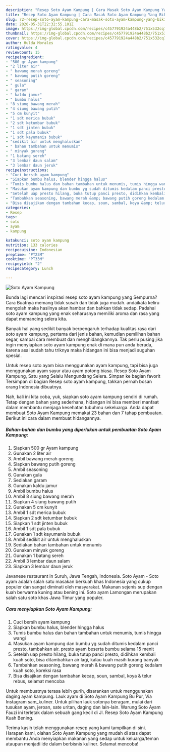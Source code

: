 ```yaml
---
description: "Resep Soto Ayam Kampung | Cara Masak Soto Ayam Kampung Yang Bikin Ngiler"
title: "Resep Soto Ayam Kampung | Cara Masak Soto Ayam Kampung Yang Bikin Ngiler"
slug: 72-resep-soto-ayam-kampung-cara-masak-soto-ayam-kampung-yang-bikin-ngiler
date: 2020-05-31T22:32:55.101Z
image: https://img-global.cpcdn.com/recipes/c457791924a448b2/751x532cq70/soto-ayam-kampung-foto-resep-utama.jpg
thumbnail: https://img-global.cpcdn.com/recipes/c457791924a448b2/751x532cq70/soto-ayam-kampung-foto-resep-utama.jpg
cover: https://img-global.cpcdn.com/recipes/c457791924a448b2/751x532cq70/soto-ayam-kampung-foto-resep-utama.jpg
author: Hulda Morales
ratingvalue: 4
reviewcount: 15
recipeingredient:
- "500 gr Ayam kampung"
- "2 liter air"
- " bawang merah goreng"
- " bawang putih goreng"
- " seasoning"
- " gula"
- " garam"
- " kaldu jamur"
- " bumbu halus"
- "8 siung bawang merah"
- "4 siung bawang putih"
- "5 cm kunyit"
- "1 sdt merica bubuk"
- "2 sdt ketumbar bubuk"
- "1 sdt jinten bubuk"
- "1 sdt pala bubuk"
- "1 sdt kayumanis bubuk"
- "sedikit air untuk menghaluskan"
- " bahan tambahan untuk menumis"
- " minyak goreng"
- "1 batang sereh"
- "3 lembar daun salam"
- "3 lembar daun jeruk"
recipeinstructions:
- "Cuci bersih ayam kampung"
- "Siapkan bumbu halus, blender hingga halus"
- "Tumis bumbu halus dan bahan tambahan untuk menumis, tumis hingga wangi"
- "Masukan ayam kampung dan bumbu yg sudah ditumis kedalam panci presto, tambahkan air. presto ayam beserta bumbu selama 15 menit"
- "Setelah uap presto hilang, buka tutup panci presto, didihkan kembali kuah soto, bisa ditambahkan air lagi, kalau kuah masih kurang banyak"
- "Tambahkan seasoning, bawang merah &amp; bawang putih goreng kedalam kuah soto, koreksi rasa"
- "Bisa disajikan dengan tambahan kecap, soun, sambal, koya &amp; telur rebus, selamat mencoba"
categories:
- Resep
tags:
- soto
- ayam
- kampung

katakunci: soto ayam kampung 
nutrition: 133 calories
recipecuisine: Indonesian
preptime: "PT23M"
cooktime: "PT33M"
recipeyield: "2"
recipecategory: Lunch

---
```



![Soto Ayam Kampung](https://img-global.cpcdn.com/recipes/c457791924a448b2/751x532cq70/soto-ayam-kampung-foto-resep-utama.jpg)

Bunda lagi mencari inspirasi resep soto ayam kampung yang Sempurna? Cara Buatnya memang tidak susah dan tidak juga mudah. andaikata keliru mengolah maka hasilnya akan hambar dan bahkan tidak sedap. Padahal soto ayam kampung yang enak seharusnya memiliki aroma dan rasa yang dapat memancing selera kita.

Banyak hal yang sedikit banyak berpengaruh terhadap kualitas rasa dari soto ayam kampung, pertama dari jenis bahan, kemudian pemilihan bahan segar, sampai cara membuat dan menghidangkannya. Tak perlu pusing jika ingin menyiapkan soto ayam kampung enak di mana pun anda berada, karena asal sudah tahu triknya maka hidangan ini bisa menjadi suguhan spesial.

Untuk resep soto ayam bisa menggunakan ayam kampung, tapi bisa juga menggunakan ayam sayur atau ayam potong biasa. Resep Soto Ayam Kampung, Satu yang Selalu Mengundang Selera. Simpan ke bagian favorit Tersimpan di bagian Resep soto ayam kampung, takkan pernah bosan orang Indonesia dibuatnya.


Nah, kali ini kita coba, yuk, siapkan soto ayam kampung sendiri di rumah. Tetap dengan bahan yang sederhana, hidangan ini bisa memberi manfaat dalam membantu menjaga kesehatan tubuhmu sekeluarga. Anda dapat membuat Soto Ayam Kampung memakai 23 bahan dan 7 tahap pembuatan. Berikut ini cara dalam membuat hidangannya.

<!--inarticleads1-->

##### Bahan-bahan dan bumbu yang diperlukan untuk pembuatan Soto Ayam Kampung:

1. Siapkan 500 gr Ayam kampung
1. Gunakan 2 liter air
1. Ambil  bawang merah goreng
1. Siapkan  bawang putih goreng
1. Ambil  seasoning
1. Gunakan  gula
1. Sediakan  garam
1. Gunakan  kaldu jamur
1. Ambil  bumbu halus
1. Ambil 8 siung bawang merah
1. Siapkan 4 siung bawang putih
1. Gunakan 5 cm kunyit
1. Ambil 1 sdt merica bubuk
1. Siapkan 2 sdt ketumbar bubuk
1. Siapkan 1 sdt jinten bubuk
1. Ambil 1 sdt pala bubuk
1. Gunakan 1 sdt kayumanis bubuk
1. Ambil sedikit air untuk menghaluskan
1. Sediakan  bahan tambahan untuk menumis
1. Gunakan  minyak goreng
1. Gunakan 1 batang sereh
1. Ambil 3 lembar daun salam
1. Siapkan 3 lembar daun jeruk


Javanese restaurant in Suruh, Jawa Tengah, Indonesia. Soto Ayam - Soto ayam adalah salah satu masakan berkuah khas Indonesia yang cukup populer dan sangat diminati oleh masyarakat. Makanan sejenis sup dengan kuah berwarna kuning atau bening ini. Soto ayam Lamongan merupakan salah satu soto khas Jawa Timur yang populer. 

<!--inarticleads2-->

##### Cara menyiapkan Soto Ayam Kampung:

1. Cuci bersih ayam kampung
1. Siapkan bumbu halus, blender hingga halus
1. Tumis bumbu halus dan bahan tambahan untuk menumis, tumis hingga wangi
1. Masukan ayam kampung dan bumbu yg sudah ditumis kedalam panci presto, tambahkan air. presto ayam beserta bumbu selama 15 menit
1. Setelah uap presto hilang, buka tutup panci presto, didihkan kembali kuah soto, bisa ditambahkan air lagi, kalau kuah masih kurang banyak
1. Tambahkan seasoning, bawang merah &amp; bawang putih goreng kedalam kuah soto, koreksi rasa
1. Bisa disajikan dengan tambahan kecap, soun, sambal, koya &amp; telur rebus, selamat mencoba


Untuk membuatnya terasa lebih gurih, disarankan untuk menggunakan daging ayam kampung. Lauk ayam di Soto Ayam Kampung Bu Pur, Via Instagram sam_kuliner. Untuk pilihan lauk sotonya beragam, mulai dari tusukan ayam, jeroan, sate uritan, daging dan lain-lain. Warung Soto Ayam Fauzi ini terletak dalam sebuah gang kecil di Jl. Resep Soto Ayam Kampung Kuah Bening. 

Terima kasih telah menggunakan resep yang kami tampilkan di sini. Harapan kami, olahan Soto Ayam Kampung yang mudah di atas dapat membantu Anda menyiapkan makanan yang sedap untuk keluarga/teman ataupun menjadi ide dalam berbisnis kuliner. Selamat mencoba!
